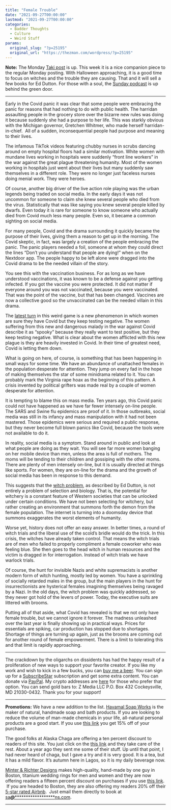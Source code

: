 ```yaml
---
title: "Female Trouble"
date: "2021-09-27T00:00:00"
lastmod: "2021-09-27T00:00:00"
categories:
  - Badder Thoughts
  - Culture
  - Weird Stuff
params:
  original_slug: "?p=25195"
  original_url: "https://thezman.com/wordpress/?p=25195"
---
```


**Note:** The Monday
<a href="https://www.takimag.com/article/everyday-lunacy/"
rel="noopener" target="_blank">Taki post</a> is up. This week it is a
nice companion piece to the regular Monday posting. With Halloween
approaching, it is a good time to focus on witches and the trouble they
are causing. That and it will sell a few books for Ed Dutton. For those
with a soul, the
<a href="https://www.subscribestar.com/posts/427573" rel="noopener"
target="_blank">Sunday podcast</a> is up behind the green door.

------------------------------------------------------------------------

Early in the Covid panic it was clear that some people were embracing
the panic for reasons that had nothing to do with public health. The
harridan assaulting people in the grocery store over the bizarre new
rules was doing it because suddenly she had a purpose to her life. This
was starkly obvious with the Michigan governor, Gretchen Whitmer, who
made herself harridan-in-chief.  All of a sudden, inconsequential people
had purpose and meaning to their lives.

The infamous TikTok videos featuring chubby nurses in scrubs dancing
around on empty hospital floors had a similar motivation. White women
with mundane lives working in hospitals were suddenly “front line
workers” in the war against the great plague threatening humanity. Most
of the women working in hospitals just went about their lives but many
suddenly saw themselves in a different role. They were no longer just
faceless nurses doing menial work. They were heroes.

Of course, another big driver of the live action role playing was the
urban legends being traded on social media. In the early days it was not
uncommon for someone to claim she knew several people who died from the
virus. Statistically that was like saying you knew several people killed
by dwarfs. Even today it is rare for someone to know someone who
actually died from Covid much less many people. Even so, it became a
common sighting on social media.

For many people, Covid and the drama surrounding it quickly became the
purpose of their lives, giving them a reason to get up in the morning.
The Covid skeptic, in fact, was largely a creation of the people
embracing the panic. The panic players needed a foil, someone at whom
they could direct the lines “Don’t you understand that people are
dying!” when on the Nextdoor app. The people happy to be left alone were
dragged into the Covid drama to be the needed villain of the story.

You see this with the vaccination business. For as long as we have
understood vaccinations, it was known to be a defense against you
getting infected. If you got the vaccine you were protected. It did not
matter if everyone around you was not vaccinated, because you were
vaccinated. That was the point of the vaccine, but that has been
changed. Vaccines are now a collective good so the unvaccinated can be
the needed villain in this drama.

The <a
href="https://www.dailymail.co.uk/health/article-10027851/Why-suffering-dreadful-Covid-symptoms-testing-NEGATIVE.html"
rel="noopener" target="_blank">latest turn</a> in this weird game is a
new phenomenon in which women are sure they have Covid but they keep
testing negative. The women suffering from this new and dangerous malady
in the war against Covid describe it as “spooky” because they really
want to test positive, but they keep testing negative. What is clear
about the women afflicted with this new plague is they are heavily
invested in Covid. In their time of greatest need, Covid is letting them
down.

What is going on here, of course, is something that has been happening
in small ways for some time. We have an abundance of unattached females
in the population desperate for attention. They jump on every fad in the
hope of making themselves the star of some minidrama related to it. You
can probably mark the Virginia rape hoax as the beginning of this
pattern. A crisis invented by political grifters was made real by a
couple of women desperate for attention.

It is tempting to blame this on mass media. Ten years ago, this Covid
panic could not have happened as we have far fewer intensely on-line
people. The SARS and Swine flu epidemics are proof of it. In those
outbreaks, social media was still in its infancy and mass manipulation
with it had not been mastered. Those epidemics were serious and required
a public response, but they never become full blown panics like Covid,
because the tools were not available to do it.

In reality, social media is a symptom. Stand around in public and look
at what people are doing as they wait. You will see far more women
banging on her mobile device than men, unless the area is full of
mothers. The moms will be tending to their children and gossiping with
the other moms. There are plenty of men intensely on-line, but it is
usually directed at things like sports. For women, they are on-line for
the drama and the growth of social media has been in response to this
demand.

This suggests that the <a
href="https://washsummit.com/collections/bestsellers/products/witches-feminism-and-the-fall-of-the-west"
rel="noopener" target="_blank">witch problem</a>, as described by Ed
Dutton, is not entirely a problem of selection and biology. That is, the
potential for witchery is a constant feature of Western societies that
can be unlocked under certain conditions. We have not been selecting for
witchery, but rather creating an environment that summons forth the
demon from the female population. The internet is turning into a
doomsday device that summons exaggerates the worst elements of humanity.

Worse yet, history does not offer an easy answer. In better times, a
round of witch trials and the liberal use of the scold’s bridle would do
the trick. In this crisis, the witches have already taken control. That
means the witch trials are of men who failed to properly compliment a
female coworker who was feeling blue. She then goes to the head witch in
human resources and the victim is dragged in for interrogation. Instead
of witch trials we have warlock trials.

Of course, the hunt for invisible Nazis and white supremacists is
another modern form of witch hunting, mostly led by women. You have a
sprinkling of socially retarded males in the group, but the main players
in the hunt for insurrectionists are hysterical females imagining
themselves being ravaged by a Nazi. In the old days, the witch problem
was quickly addressed, so they never got hold of the levers of power.
Today, the executive suits are littered with brooms.

Putting all of that aside, what Covid has revealed is that we not only
have female trouble, but we cannot ignore it forever. The madness
unleashed over the last year is finally showing up in practical ways.
Prices for essentials are spiking, car production has stopped due to
shortages. Shortage of things are turning up again, just as the brooms
are coming out for another round of female empowerment. There is a limit
to tolerating this and that limit is rapidly approaching.

------------------------------------------------------------------------

The crackdown by the oligarchs on dissidents has had the happy result of
a proliferation of new ways to support your favorite creator. If you
like my work and wish to kick in a few bucks, you can
<a href="https://www.buymeacoffee.com/mujolulu" rel="noopener"
target="_blank">buy me a beer</a>. You can sign up for a
<a href="https://www.subscribestar.com/the-z-blog" rel="noopener"
target="_blank">SubscribeStar</a> subscription and get some extra
content. You can donate via <a
href="https://www.paypal.com/donate/?cmd=_s-xclick&amp;hosted_button_id=UDAS2Q8JYA6CN&amp;source=url"
rel="noopener" target="_blank">PayPal</a>. My crypto addresses are
<a href="https://thezman.com/wordpress/?page_id=22713" rel="noopener"
target="_blank">here</a> for those who prefer that option. You can send
gold bars to: Z Media LLC P.O. Box 432 Cockeysville, MD 21030-0432.
Thank you for your support!

------------------------------------------------------------------------

**Promotions:** We have a new addition to the list.
<a href="https://havamalsoapworks.com/" rel="noopener"
target="_blank">Havamal Soap Works</a> is the maker of natural, handmade
soap and bath products. If you are looking to reduce the volume of
man-made chemicals in your life, all-natural personal products are a
good start. If you use
<a href="https://havamalsoapworks.com/discount/ZMAN" rel="noopener"
target="_blank">this link</a> you get 15% off of your purchase.

The good folks at Alaska Chaga are offering a ten percent discount to
readers of this site. You just click on the
<a href="https://alaskachaga.us/discount/ZMAN" rel="noopener noreferrer"
target="_blank">this link</a> and they take care of the rest. About a
year ago they sent me some of their stuff. Up until that point, I had
never heard of chaga, but I gave a try and it is very good. It is a tea,
but it has a mild flavor. It’s autumn here in Lagos, so it is my daily
beverage now.

<a href="https://www.minterandrichterdesigns.com/"
rel="noreferrer nofollow noopener" target="_blank">Minter &amp; Richter
Designs</a> makes high-quality, hand-made by one guy in Boston, titanium
wedding rings for men and women and they are now offering readers a
fifteen percent discount on purchases if you use
<a href="https://www.minterandrichterdesigns.com/discount/ZMAN"
rel="noreferrer nofollow noopener" target="_blank">this link</a>. 
 <span class="highlight"><span class="colour"><span class="font"><span class="size">If
you are headed to Boston, they are also offering my readers 20% off
their <a
href="https://www.airbnb.com/users/7988017/listings?user_id=7988017&amp;s=3"
rel="noopener noreferrer" target="_blank">5-star rated Airbnb</a>.  Just
email them directly to book at
<a href="mailto:sa***@*********************ns.com"
data-original-string="RNQ0/leFqUERda4gw0W9iA==cb7iZYHmruqIe4cUXZbX2RzNn4QJayUsppMVA2MFDOHkgLlVM3dgKSQzU2pVC/UUs83"><span
class="apbct-email-encoder"
data-original-string="CRbvUzgjVbiv6tBDC+oHOA==cb7Q3L/BBDD3AhG4pk0olKaEEZxsbNlvLwmOau7YNebOnZGWCPPn1QYQJXgzqZvSDWA"
title="This contact has been encoded by Anti-Spam by CleanTalk. Click to decode. To finish the decoding make sure that JavaScript is enabled in your browser.">sa<span
class="apbct-blur">***</span>@<span
class="apbct-blur">*********************</span>ns.com</span></a>.</span></span></span></span>

------------------------------------------------------------------------
